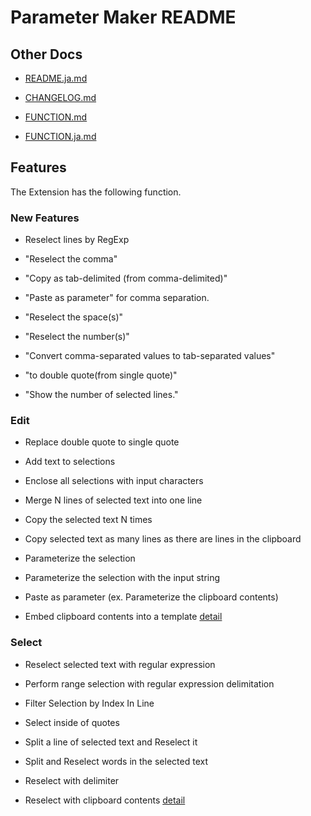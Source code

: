 # Parameter Maker README

## Other Docs

* [README.ja.md](README.ja.md)
* [CHANGELOG.md](CHANGELOG.md)


* [FUNCTION.md](FUNCTION.md)
* [FUNCTION.ja.md](FUNCTION.ja.md)

## Features

The Extension has the following function.

### New Features

 * Reselect lines by RegExp

 * "Reselect the comma"
 * "Copy as tab-delimited (from comma-delimited)"
 * "Paste as parameter" for comma separation.
 * "Reselect the space(s)"
 * "Reselect the number(s)"
 * "Convert comma-separated values to tab-separated values"
 * "to double quote(from single quote)"
 * "Show the number of selected lines."

### Edit

* Replace double quote to single quote

* Add text to selections
* Enclose all selections with input characters
* Merge N lines of selected text into one line
* Copy the selected text N times
* Copy selected text as many lines as there are lines in the clipboard

* Parameterize the selection
* Parameterize the selection with the input string
* Paste as parameter (ex. Parameterize the clipboard contents)

* Embed clipboard contents into a template 
[detail](FUNCTION.md#embed-clipboard-contents-into-a-template)

### Select
* Reselect selected text with regular expression
* Perform range selection with regular expression delimitation
* Filter Selection by Index In Line
* Select inside of quotes

* Split a line of selected text and Reselect it
* Split and Reselect words in the selected text
* Reselect with delimiter

* Reselect with clipboard contents
[detail](FUNCTION.md#reselect-with-clipboard-contents)

